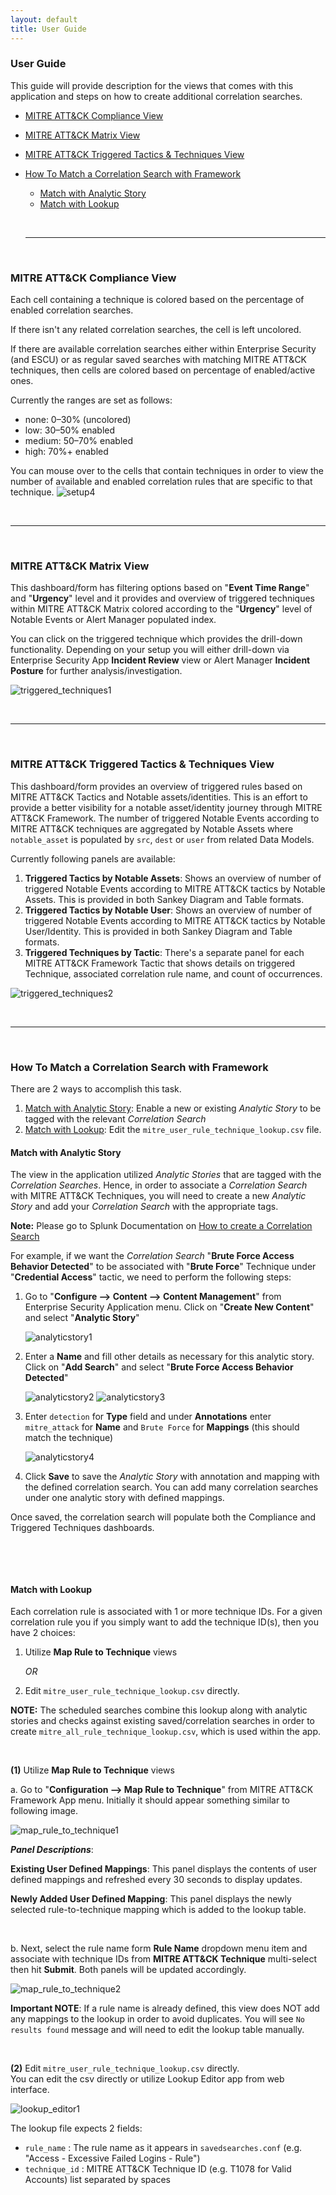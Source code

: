 ```yaml
---
layout: default
title: User Guide
---
```


### User Guide
This guide will provide description for the views that comes with this application and steps on how to create additional correlation searches.

* [MITRE ATT&CK Compliance View](#mitre-attck-compliance-view)
* [MITRE ATT&CK Matrix View](#mitre-attck-matrix-view)
* [MITRE ATT&CK Triggered Tactics & Techniques View](#mitre-attck-triggered-tactics--techniques-view)
* [How To Match a Correlation Search with Framework](#how-to-match-a-correlation-search-with-framework)
  - [Match with Analytic Story](#match-with-analytic-story)
  - [Match with Lookup](#match-with-lookup)


  &nbsp;


  ---


  &nbsp;



### MITRE ATT&CK Compliance View
Each cell containing a technique is colored based on the percentage of enabled correlation searches.

If there isn't any related correlation searches, the cell is left uncolored.

If there are available correlation searches either within Enterprise Security (and ESCU) or as regular saved searches with matching MITRE ATT&CK techniques, then cells are colored based on percentage of enabled/active ones.

Currently the ranges are set as follows:
* none: 0–30% (uncolored)
* low: 30–50% enabled 
* medium: 50–70% enabled 
* high: 70%+ enabled

You can mouse over to the cells that contain techniques in order to view the number of available and enabled correlation rules that are specific to that technique.
![setup4]


&nbsp;


---


&nbsp;


### MITRE ATT&CK Matrix View
This dashboard/form has filtering options based on "**Event Time Range**" and "**Urgency**" level and it provides and overview of triggered techniques within MITRE ATT&CK Matrix colored according to the "**Urgency**" level of Notable Events or Alert Manager populated index.

You can click on the triggered technique which provides the drill-down functionality.  Depending on your setup you will either drill-down via Enterprise Security App **Incident Review** view or Alert Manager **Incident Posture** for further analysis/investigation.

![triggered_techniques1]


&nbsp;


---


&nbsp;



### MITRE ATT&CK Triggered Tactics & Techniques View
This dashboard/form provides an overview of triggered rules based on MITRE ATT&CK Tactics and Notable assets/identities.  This is an effort to provide a better visibility for a notable asset/identity journey through MITRE ATT&CK Framework.  The number of triggered Notable Events according to MITRE ATT&CK techniques are aggregated by Notable Assets where ``notable_asset`` is populated by ``src``, ``dest`` or ``user`` from related Data Models.

Currently following panels are available:
1. **Triggered Tactics by Notable Assets**: Shows an overview of number of triggered Notable Events according to MITRE ATT&CK tactics by Notable Assets.  This is provided in both Sankey Diagram and Table formats.
2. **Triggered Tactics by Notable User**: Shows an overview of number of triggered Notable Events according to MITRE ATT&CK tactics by Notable User/Identity.  This is provided in both Sankey Diagram and Table formats.
3. **Triggered Techniques by Tactic**: There's a separate panel for each MITRE ATT&CK Framework Tactic that shows details on triggered Technique, associated correlation rule name, and count of occurrences.

![triggered_techniques2]


&nbsp;


---


&nbsp;


### How To Match a Correlation Search with Framework
There are 2 ways to accomplish this task.
1. [Match with Analytic Story](#match-with-analytic-story): Enable a new or existing *Analytic Story* to be tagged with the relevant *Correlation Search*
2. [Match with Lookup](#match-with-lookup): Edit the ``mitre_user_rule_technique_lookup.csv`` file.

#### Match with Analytic Story
The view in the application utilized *Analytic Stories* that are tagged with the *Correlation Searches*.  Hence, in order to associate a *Correlation Search* with MITRE ATT&CK Techniques, you will need to create a new *Analytic Story* and add your *Correlation Search* with the appropriate tags.

**Note:** Please go to Splunk Documentation on [How to create a Correlation Search](https://docs.splunk.com/Documentation/ES/latest/Admin/Createcorrelationsearches)

For example, if we want the *Correlation Search* "**Brute Force Access Behavior Detected**" to be associated with "**Brute Force**" Technique under "**Credential Access**" tactic, we need to perform the following steps:

1. Go to "**Configure --> Content --> Content Management**" from Enterprise Security Application menu.  Click on "**Create New Content**" and select "**Analytic Story**"

   ![analyticstory1]

2. Enter a **Name** and fill other details as necessary for this analytic story.  Click on "**Add Search**" and select "**Brute Force Access Behavior Detected**"

   ![analyticstory2]
   ![analyticstory3]

3. Enter ``detection`` for **Type** field and under **Annotations** enter ``mitre_attack`` for **Name** and ``Brute Force`` for **Mappings** (this should match the technique)

   ![analyticstory4]

4. Click **Save** to save the *Analytic Story* with annotation and mapping with the defined correlation search.  You can add many correlation searches under one analytic story with defined mappings.

Once saved, the correlation search will populate both the Compliance and Triggered Techniques dashboards.

&nbsp;

&nbsp;


#### Match with Lookup
Each correlation rule is associated with 1 or more technique IDs.  For a given correlation rule you if you simply want to add the technique ID(s), then you have 2 choices:
1. Utilize **Map Rule to Technique** views

   _OR_
2. Edit ``mitre_user_rule_technique_lookup.csv`` directly.  

__NOTE:__ The scheduled searches combine this lookup along with analytic stories and checks against existing saved/correlation searches in order to create ``mitre_all_rule_technique_lookup.csv``, which is used within the app.



&nbsp;




__(1)__ Utilize **Map Rule to Technique** views

a. Go to "**Configuration --> Map Rule to Technique**" from MITRE ATT&CK Framework App menu.  Initially it should appear something similar to following image.

![map_rule_to_technique1]

*__Panel Descriptions__*:

__Existing User Defined Mappings__: This panel displays the contents of user defined mappings and refreshed every 30 seconds to display updates.

__Newly Added User Defined Mapping__: This panel displays the newly selected rule-to-technique mapping which is added to the lookup table.


&nbsp;


b. Next, select the rule name form __Rule Name__ dropdown menu item and associate with technique IDs from __MITRE ATT&CK Technique__ multi-select then hit __Submit__.  Both panels will be updated accordingly.


![map_rule_to_technique2]


__Important NOTE__: If a rule name is already defined, this view does NOT add any mappings to the lookup in order to avoid duplicates.  You will see ``No results found`` message and will need to edit the lookup table manually.





&nbsp;



__(2)__ Edit ``mitre_user_rule_technique_lookup.csv`` directly.  
You can edit the csv directly or utilize Lookup Editor app from web interface.


![lookup_editor1]

The lookup file expects 2 fields:
* ``rule_name`` : The rule name as it appears in ``savedsearches.conf`` (e.g. "Access - Excessive Failed Logins - Rule")
* ``technique_id`` : MITRE ATT&CK Technique ID (e.g. T1078 for Valid Accounts) list separated by spaces



[setup4]: assets/img/setup4.png
[triggered_techniques1]: assets/img/triggered_techniques1.png
[triggered_techniques2]: assets/img/triggered_techniques2.png
[analyticstory1]: assets/img/analyticstory1.png
[analyticstory2]: assets/img/analyticstory2.png
[analyticstory3]: assets/img/analyticstory3.png
[analyticstory4]: assets/img/analyticstory4.png
[lookup_editor1]: assets/img/lookup_editor1.png
[map_rule_to_technique1]: assets/img/map_rule_to_technique1.png
[map_rule_to_technique2]: assets/img/map_rule_to_technique2.png
[map_rule_to_technique3]: assets/img/map_rule_to_technique3.png
